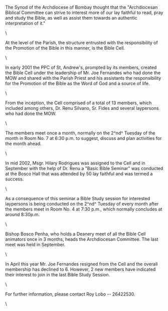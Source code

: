 The Synod of the Archdiocese of Bombay thought that the "Archdiocesan
Biblical Committee can strive to interest more of our lay faithful to
read, pray and study the Bible, as well as assist them towards an
authentic interpretation of it."

\

At the level of the Parish, the structure entrusted with the
responsibility of the Promotion of the Bible in this manner, is the
Bible Cell.

\

In early 2001 the PPC of St, Andrew's, prompted by its members, created
the Bible Cell under the leadership of Mr. Joe Fernandes who had done
the MOW and shared with the Parish Priest and his assistants the
responsibility for the Promotion of the Bible as the Word of God and a
source of life.

\

From the inception, the Cell comprised of a total of 13 members, which
included among others, Dr. Renu Silvano, Sr. Fides and several
laypersons who had done the MOW.

\

The members meet once a month, normally on the 2^nd^ Tuesday of the
month in Room No. 7 at 6:30 p.m. to suggest, discuss and plan activities
for the month ahead.

\

In mid 2002, Msgr. Hilary Rodrigues was assigned to the Cell and in
September with the help of Dr. Renu a "Basic Bible Seminar" was
conducted at the Bosco Hall that was attended by 50 lay faithful and was
termed a success.

\

As a consequence of this seminar a Bible Study session for interested
laypersons is being conducted on the 2^nd^ Tuesday of every month after
the members meet in Room No. 4 at 7:30 p.m., which normally concludes at
around 8:30p.m.

\

Bishop Bosco Penha, who holds a Deanery meet of all the Bible Cell
animators once in 3 months, heads the Archdiocesan Committee. The last
meet was held in September.

\

In April this year Mr. Joe Fernandes resigned from the Cell and the
overall membership has declined to 6. However, 2 new members have
indicated their interest to join in the last Bible Study Session.

\

For further information, please contact Roy Lobo -- 26422530.

\
